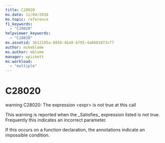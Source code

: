 ```yaml
---
title: C28020
ms.date: 11/04/2016
ms.topic: reference
f1_keywords:
  - "C28020"
helpviewer_keywords:
  - "C28020"
ms.assetid: 3612185a-0858-4ba9-b795-4a0681073cf7
author: mikeblome
ms.author: mblome
manager: wpickett
ms.workload:
  - "multiple"
---
```

# C28020
warning C28020: The expression \<expr> is not true at this call

 This warning is reported when the \_Satisfies\_ expression listed is not true. Frequently this indicates an incorrect parameter.

 If this occurs on a function declaration, the annotations indicate an impossible condition.